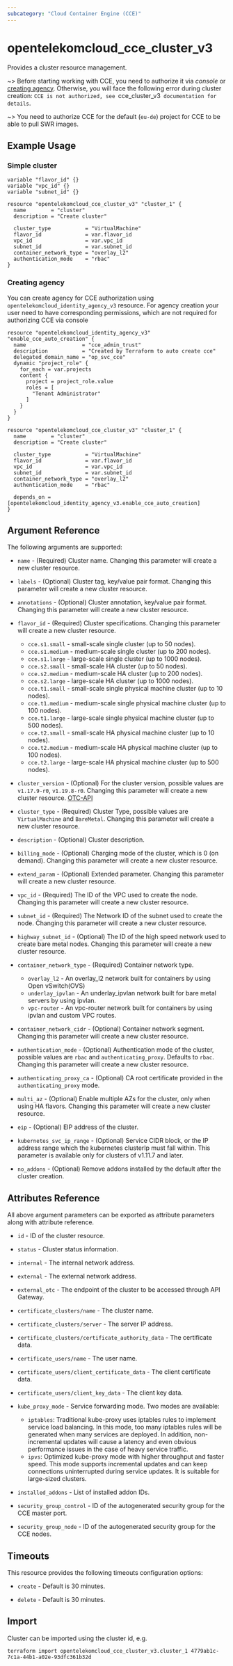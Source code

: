 ```yaml
---
subcategory: "Cloud Container Engine (CCE)"
---
```


# opentelekomcloud_cce_cluster_v3

Provides a cluster resource management.

~>
  Before starting working with CCE, you need to authorize it via _console_ or [creating agency](#creating-agency).
  Otherwise, you will face the following error during cluster creation:
  `CCE is not authorized, see `cce_cluster_v3` documentation for details`.

~>
  You need to authorize CCE for the default (`eu-de`) project for CCE to be able to pull SWR images.

## Example Usage

### Simple cluster

```hcl
variable "flavor_id" {}
variable "vpc_id" {}
variable "subnet_id" {}

resource "opentelekomcloud_cce_cluster_v3" "cluster_1" {
  name        = "cluster"
  description = "Create cluster"

  cluster_type           = "VirtualMachine"
  flavor_id              = var.flavor_id
  vpc_id                 = var.vpc_id
  subnet_id              = var.subnet_id
  container_network_type = "overlay_l2"
  authentication_mode    = "rbac"
}
```

### Creating agency

You can create agency for CCE authorization using `opentelekomcloud_identity_agency_v3` resource.
For agency creation your user need to have corresponding permissions, which are not required for authorizing CCE via console

```hcl
resource "opentelekomcloud_identity_agency_v3" "enable_cce_auto_creation" {
  name                  = "cce_admin_trust"
  description           = "Created by Terraform to auto create cce"
  delegated_domain_name = "op_svc_cce"
  dynamic "project_role" {
    for_each = var.projects
    content {
      project = project_role.value
      roles = [
        "Tenant Administrator"
      ]
    }
  }
}

resource "opentelekomcloud_cce_cluster_v3" "cluster_1" {
  name        = "cluster"
  description = "Create cluster"

  cluster_type           = "VirtualMachine"
  flavor_id              = var.flavor_id
  vpc_id                 = var.vpc_id
  subnet_id              = var.subnet_id
  container_network_type = "overlay_l2"
  authentication_mode    = "rbac"

  depends_on = [opentelekomcloud_identity_agency_v3.enable_cce_auto_creation]
}
```

## Argument Reference

The following arguments are supported:

* `name` - (Required) Cluster name. Changing this parameter will create a new cluster resource.

* `labels` - (Optional) Cluster tag, key/value pair format. Changing this parameter will create a new cluster resource.

* `annotations` - (Optional) Cluster annotation, key/value pair format. Changing this parameter will create a new cluster resource.

* `flavor_id` - (Required) Cluster specifications. Changing this parameter will create a new cluster resource.
  * `cce.s1.small` - small-scale single cluster (up to 50 nodes).
  * `cce.s1.medium` - medium-scale single cluster (up to 200 nodes).
  * `cce.s1.large` - large-scale single cluster (up to 1000 nodes).
  * `cce.s2.small` - small-scale HA cluster (up to 50 nodes).
  * `cce.s2.medium` - medium-scale HA cluster (up to 200 nodes).
  * `cce.s2.large` - large-scale HA cluster (up to 1000 nodes).
  * `cce.t1.small` - small-scale single physical machine cluster (up to 10 nodes).
  * `cce.t1.medium` - medium-scale single physical machine cluster (up to 100 nodes).
  * `cce.t1.large` - large-scale single physical machine cluster (up to 500 nodes).
  * `cce.t2.small` - small-scale HA physical machine cluster (up to 10 nodes).
  * `cce.t2.medium` - medium-scale HA physical machine cluster (up to 100 nodes).
  * `cce.t2.large` - large-scale HA physical machine cluster (up to 500 nodes).

* `cluster_version` - (Optional) For the cluster version, possible values are `v1.17.9-r0`, `v1.19.8-r0`.
  Changing this parameter will create a new cluster resource. [OTC-API](https://docs.otc.t-systems.com/en-us/api2/cce/cce_02_0236.html)

* `cluster_type` - (Required) Cluster Type, possible values are `VirtualMachine` and `BareMetal`. Changing this parameter will create a new cluster resource.

* `description` - (Optional) Cluster description.

* `billing_mode` - (Optional) Charging mode of the cluster, which is 0 (on demand). Changing this parameter will create a new cluster resource.

* `extend_param` - (Optional) Extended parameter. Changing this parameter will create a new cluster resource.

* `vpc_id` - (Required) The ID of the VPC used to create the node. Changing this parameter will create a new cluster resource.

* `subnet_id` - (Required) The Network ID of the subnet used to create the node. Changing this parameter will create a new cluster resource.

* `highway_subnet_id` - (Optional) The ID of the high speed network used to create bare metal nodes. Changing this parameter will create a new cluster resource.

* `container_network_type` - (Required) Container network type.
  * `overlay_l2` - An overlay_l2 network built for containers by using Open vSwitch(OVS)
  * `underlay_ipvlan` - An underlay_ipvlan network built for bare metal servers by using ipvlan.
  * `vpc-router` - An vpc-router network built for containers by using ipvlan and custom VPC routes.

* `container_network_cidr` - (Optional) Container network segment. Changing this parameter will create a new cluster resource.

* `authentication_mode` - (Optional) Authentication mode of the cluster, possible values are `rbac` and `authenticating_proxy`.
  Defaults to `rbac`. Changing this parameter will create a new cluster resource.

* `authenticating_proxy_ca` - (Optional) CA root certificate provided in the `authenticating_proxy` mode.

* `multi_az` - (Optional) Enable multiple AZs for the cluster, only when using HA flavors. Changing this parameter will create a new cluster resource.

* `eip` - (Optional) EIP address of the cluster.

* `kubernetes_svc_ip_range` - (Optional) Service CIDR block, or the IP address range which the kubernetes
  clusterIp must fall within. This parameter is available only for clusters of v1.11.7 and later.

* `no_addons` - (Optional) Remove addons installed by the default after the cluster creation.

## Attributes Reference

All above argument parameters can be exported as attribute parameters along with attribute reference.

* `id` - ID of the cluster resource.

* `status` - Cluster status information.

* `internal` - The internal network address.

* `external` - The external network address.

* `external_otc` - The endpoint of the cluster to be accessed through API Gateway.

* `certificate_clusters/name` - The cluster name.

* `certificate_clusters/server` - The server IP address.

* `certificate_clusters/certificate_authority_data` - The certificate data.

* `certificate_users/name` - The user name.

* `certificate_users/client_certificate_data` - The client certificate data.

* `certificate_users/client_key_data` - The client key data.

* `kube_proxy_mode` - Service forwarding mode. Two modes are available:
  * `iptables`: Traditional kube-proxy uses iptables rules to implement service load balancing.
  In this mode, too many iptables rules will be generated when many services are deployed.
  In addition, non-incremental updates will cause a latency and even obvious performance issues
  in the case of heavy service traffic.
  * `ipvs`: Optimized kube-proxy mode with higher throughput and faster speed.
  This mode supports incremental updates and can keep connections uninterrupted during service updates.
  It is suitable for large-sized clusters.

* `installed_addons` - List of installed addon IDs.

* `security_group_control` - ID of the autogenerated security group for the CCE master port.

* `security_group_node` - ID of the autogenerated security group for the CCE nodes.

## Timeouts

This resource provides the following timeouts configuration options:

- `create` - Default is 30 minutes.

- `delete` - Default is 30 minutes.

## Import

Cluster can be imported using the cluster id, e.g.

```shell
terraform import opentelekomcloud_cce_cluster_v3.cluster_1 4779ab1c-7c1a-44b1-a02e-93dfc361b32d
```

